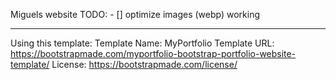 Miguels website
TODO:
    - [] optimize images (webp) working


------------------------
Using this template:
Template Name: MyPortfolio
Template URL: https://bootstrapmade.com/myportfolio-bootstrap-portfolio-website-template/
License: https://bootstrapmade.com/license/
